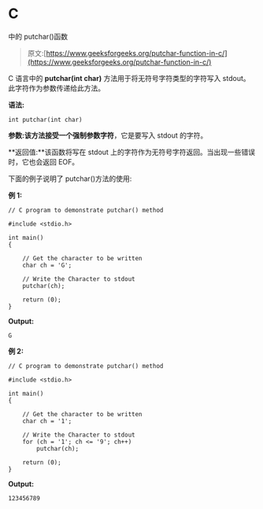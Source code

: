 # C

中的 putchar()函数

> 原文:[https://www.geeksforgeeks.org/putchar-function-in-c/](https://www.geeksforgeeks.org/putchar-function-in-c/)

C 语言中的 **putchar(int char)** 方法用于将无符号字符类型的字符写入 stdout。此字符作为参数传递给此方法。

**语法:**

```
int putchar(int char)
```

**参数:**该方法接受一个强制参数**字符**，它是要写入 stdout 的字符。

**返回值:**该函数将写在 stdout 上的字符作为无符号字符返回。当出现一些错误时，它也会返回 EOF。

下面的例子说明了 putchar()方法的使用:

**例 1:**

```
// C program to demonstrate putchar() method

#include <stdio.h>

int main()
{

    // Get the character to be written
    char ch = 'G';

    // Write the Character to stdout
    putchar(ch);

    return (0);
}
```

**Output:**

```
G

```

**例 2:**

```
// C program to demonstrate putchar() method

#include <stdio.h>

int main()
{

    // Get the character to be written
    char ch = '1';

    // Write the Character to stdout
    for (ch = '1'; ch <= '9'; ch++)
        putchar(ch);

    return (0);
}
```

**Output:**

```
123456789

```